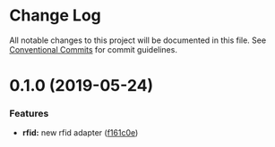 # Change Log

All notable changes to this project will be documented in this file.
See [Conventional Commits](https://conventionalcommits.org) for commit guidelines.

# 0.1.0 (2019-05-24)


### Features

* **rfid:** new rfid adapter ([f161c0e](https://github.com/ha4us/ha4us/commit/f161c0e))
